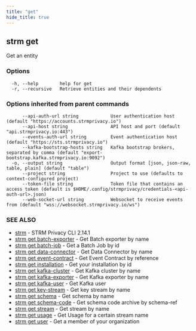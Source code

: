 ```yaml
---
title: "get"
hide_title: true
---
```

## strm get

Get an entity

### Options

```
  -h, --help        help for get
  -r, --recursive   Retrieve entities and their dependents
```

### Options inherited from parent commands

```
      --api-auth-url string            User authentication host (default "https://accounts.strmprivacy.io")
      --api-host string                API host and port (default "api.strmprivacy.io:443")
      --events-auth-url string         Event authentication host (default "https://sts.strmprivacy.io")
      --kafka-bootstrap-hosts string   Kafka bootstrap brokers, separated by comma (default "export-bootstrap.kafka.strmprivacy.io:9092")
  -o, --output string                  Output format [json, json-raw, table, plain] (default "table")
      --project string                 Project to use (defaults to context-configured project)
      --token-file string              Token file that contains an access token (default is $HOME/.config/strmprivacy/credentials-<api-auth-url>.json)
      --web-socket-url string          Websocket to receive events from (default "wss://websocket.strmprivacy.io/ws")
```

### SEE ALSO

* [strm](/cli-reference/strm/index.md)	 - STRM Privacy CLI 2.14.1
* [strm get batch-exporter](/cli-reference/strm/get/batch-exporter.md)	 - Get Batch exporter by name
* [strm get batch-job](/cli-reference/strm/get/batch-job.md)	 - Get a Batch Job by id
* [strm get data-connector](/cli-reference/strm/get/data-connector.md)	 - Get Data Connector by name
* [strm get event-contract](/cli-reference/strm/get/event-contract.md)	 - Get Event Contract by reference
* [strm get installation](/cli-reference/strm/get/installation.md)	 - Get your installation by id
* [strm get kafka-cluster](/cli-reference/strm/get/kafka-cluster.md)	 - Get Kafka cluster by name
* [strm get kafka-exporter](/cli-reference/strm/get/kafka-exporter.md)	 - Get Kafka exporter by name
* [strm get kafka-user](/cli-reference/strm/get/kafka-user.md)	 - Get Kafka user
* [strm get key-stream](/cli-reference/strm/get/key-stream.md)	 - Get key stream by name
* [strm get schema](/cli-reference/strm/get/schema.md)	 - Get schema by name
* [strm get schema-code](/cli-reference/strm/get/schema-code.md)	 - Get schema code archive by schema-ref
* [strm get stream](/cli-reference/strm/get/stream.md)	 - Get stream by name
* [strm get usage](/cli-reference/strm/get/usage.md)	 - Get Usage for a certain stream name
* [strm get user](/cli-reference/strm/get/user.md)	 - Get a member of your organization

